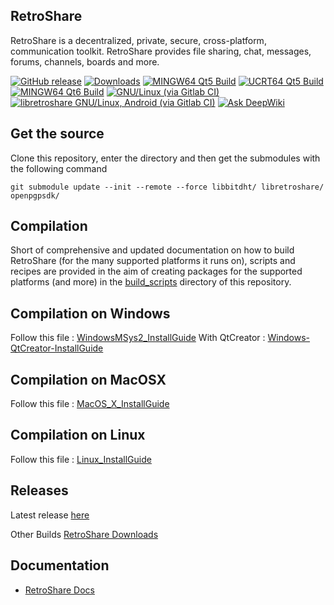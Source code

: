 ## RetroShare

RetroShare is a decentralized, private, secure, cross-platform, communication
toolkit.
RetroShare provides file sharing, chat, messages, forums, channels, boards and more.

[![GitHub release](https://img.shields.io/github/release/retroshare/retroshare.svg?label=latest%20release)](https://github.com/retroshare/retroshare/releases/latest)
[![Downloads](https://img.shields.io/github/downloads/retroshare/retroshare/total)](https://github.com/retroshare/retroshare/releases/latest)
[![MINGW64 Qt5 Build](https://github.com/RetroShare/RetroShare/actions/workflows/ci-mingw64.yml/badge.svg)](https://github.com/RetroShare/RetroShare/actions/workflows/ci-mingw64.yml)
[![UCRT64 Qt5 Build](https://github.com/RetroShare/RetroShare/actions/workflows/ci-ucrt64.yml/badge.svg)](https://github.com/RetroShare/RetroShare/actions/workflows/ci-ucrt64.yml)
[![MINGW64 Qt6 Build](https://github.com/RetroShare/RetroShare/actions/workflows/ci-mingw64-Qt6.yml/badge.svg)](https://github.com/RetroShare/RetroShare/actions/workflows/ci-mingw64-Qt6.yml)
[![GNU/Linux (via Gitlab CI)](https://gitlab.com/RetroShare/RetroShare/badges/master/pipeline.svg)](https://gitlab.com/RetroShare/RetroShare/-/commits/master)
[![libretroshare GNU/Linux, Android (via Gitlab CI)](https://gitlab.com/RetroShare/libretroshare/badges/master/pipeline.svg)](https://gitlab.com/RetroShare/libretroshare/-/commits/master)
[![Ask DeepWiki](https://deepwiki.com/badge.svg)](https://deepwiki.com/RetroShare/RetroShare)

## Get the source

Clone this repository, enter the directory and then get the submodules with the
following command

    git submodule update --init --remote --force libbitdht/ libretroshare/ openpgpsdk/



## Compilation

Short of comprehensive and updated documentation on how to build RetroShare
(for the many supported platforms it runs on), scripts and recipes are provided
in the aim of creating packages for the supported platforms (and more)
in the [build_scripts](https://github.com/RetroShare/RetroShare/tree/master/build_scripts) directory of this repository.

## Compilation on Windows
Follow this file : [WindowsMSys2_InstallGuide](https://github.com/RetroShare/RetroShare/blob/master/build_scripts/Windows-msys2/WindowsMSys2_InstallGuide.md)
With QtCreator :   [Windows-QtCreator-InstallGuide](https://github.com/RetroShare/RetroShare/blob/master/build_scripts/Windows/Windows-QtCreator-InstallGuide.md)

## Compilation on MacOSX

Follow this file : [MacOS_X_InstallGuide](https://github.com/RetroShare/RetroShare/blob/master/build_scripts/OSX/MacOS_X_InstallGuide.md)

## Compilation on Linux

Follow this file : [Linux_InstallGuide](https://github.com/RetroShare/RetroShare/blob/master/build_scripts/Debian+Ubuntu/Linux_InstallGuide.md)

## Releases

Latest release [here](https://github.com/RetroShare/RetroShare/releases)

Other Builds [RetroShare Downloads](https://retroshare.cc/downloads.html)


## Documentation

- [RetroShare Docs](https://retrosharedocs.readthedocs.io/en/latest/)

